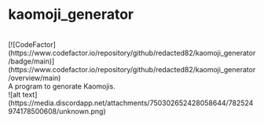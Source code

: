 # kaomoji_generator
<br />
[![CodeFactor](https://www.codefactor.io/repository/github/redacted82/kaomoji_generator/badge/main)](https://www.codefactor.io/repository/github/redacted82/kaomoji_generator/overview/main)
<br />
A program to genorate Kaomojis.
<br />
![alt text](https://media.discordapp.net/attachments/750302652428058644/782524974178500608/unknown.png)
